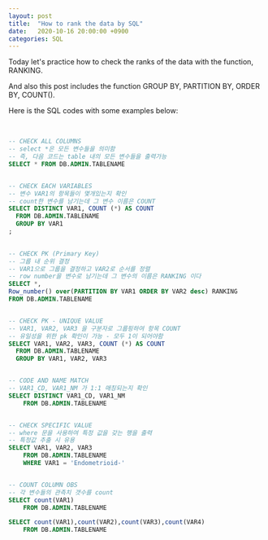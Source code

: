 ```yaml
---
layout: post
title:  "How to rank the data by SQL"
date:   2020-10-16 20:00:00 +0900
categories: SQL
---
```


Today let's practice how to check the ranks of the data with the function, RANKING. <br />

And also this post includes the function GROUP BY, PARTITION BY, ORDER BY, COUNT().  <br />

Here is the SQL codes with some examples below: <br /><br />


```sql

-- CHECK ALL COLUMNS 
-- select *은 모든 변수들을 의미함  
-- 즉, 다음 코드는 table 내의 모든 변수들을 출력가능  
SELECT * FROM DB.ADMIN.TABLENAME 


-- CHECK EACH VARIABLES 
-- 변수 VAR1의 항목들이 몇개있는지 확인 
-- count한 변수를 남기는데 그 변수 이름은 COUNT 
SELECT DISTINCT VAR1, COUNT (*) AS COUNT 
  FROM DB.ADMIN.TABLENAME 
  GROUP BY VAR1 
; 

  
-- CHECK PK (Primary Key) 
-- 그룹 내 순위 결정
-- VAR1으로 그룹을 결정하고 VAR2로 순서를 정렬 
-- row number을 변수로 남기는데 그 변수의 이름은 RANKING 이다  
SELECT *, 
Row_number() over(PARTITION BY VAR1 ORDER BY VAR2 desc) RANKING 
FROM DB.ADMIN.TABLENAME 


-- CHECK PK - UNIQUE VALUE
-- VAR1, VAR2, VAR3 을 구분자로 그룹핑하여 항목 COUNT 
-- 유일성을 위한 pk 확인이 가능 - 모두 1이 되어야함 
SELECT VAR1, VAR2, VAR3, COUNT (*) AS COUNT
  FROM DB.ADMIN.TABLENAME 
  GROUP BY VAR1, VAR2, VAR3


-- CODE AND NAME MATCH
-- VAR1_CD, VAR1_NM 가 1:1 매칭되는지 확인
SELECT DISTINCT VAR1_CD, VAR1_NM  
    FROM DB.ADMIN.TABLENAME 


-- CHECK SPECIFIC VALUE
-- where 문을 사용하여 특정 값을 갖는 행을 출력
-- 특정값 추출 시 유용 
SELECT VAR1, VAR2, VAR3
    FROM DB.ADMIN.TABLENAME
    WHERE VAR1 = 'Endometrioid-'


-- COUNT COLUMN OBS
-- 각 변수들의 관측치 갯수를 count 
SELECT count(VAR1)
    FROM DB.ADMIN.TABLENAME

SELECT count(VAR1),count(VAR2),count(VAR3),count(VAR4)
    FROM DB.ADMIN.TABLENAME

```

<br />





